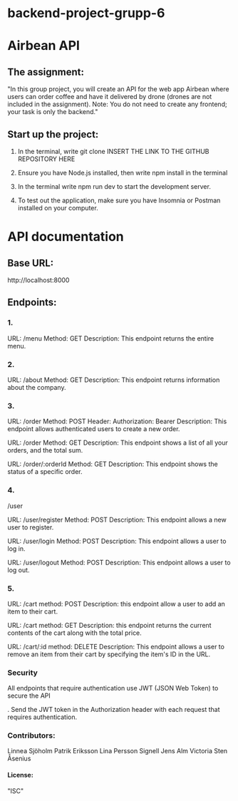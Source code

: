 # backend-project-grupp-6

# Airbean API


## The assignment:

"In this group project, you will create an API for the web app Airbean where users can order coffee and have it delivered by drone (drones are not included in the assignment). Note: You do not need to create any frontend; your task is only the backend."

## Start up the project:

1. In the terminal, write git clone INSERT THE LINK TO THE GITHUB REPOSITORY HERE

2. Ensure you have Node.js installed, then write npm install in the terminal

3. In the terminal write npm run dev to start the development server.

4. To test out the application, make sure you have Insomnia or Postman installed on your computer.

# API documentation

## Base URL:
http://localhost:8000

## Endpoints:

### 1.
URL: /menu
Method: GET
Description: This endpoint returns the entire menu.


### 2.
URL: /about
Method: GET
Description: This endpoint returns information about the company.


### 3.
URL: /order
Method: POST
Header: Authorization: Bearer <token>
Description: This endpoint allows authenticated users to create a new order.

URL: /order
Method: GET
Description: This endpoint shows a list of all your orders, and the total sum.

URL: /order/:orderId
Method: GET
Description: This endpoint shows the status of a specific order.


### 4.
/user

URL: /user/register
Method: POST
Description: This endpoint allows a new user to register.

URL: /user/login
Method: POST
Description: This endpoint allows a user to log in.

URL: /user/logout
Method: POST
Description: This endpoint allows a user to log out.


### 5.
URL: /cart
method: POST
Description: this endpoint allow a user to add an item to their cart.

URL: /cart
method: GET
Description: this endpoint returns the current contents of the cart along with the total price.

URL: /cart/:id
method: DELETE
Description: This endpoint allows a user to remove an item from their cart by specifying the item's ID in the URL.




### Security
All endpoints that require authentication use JWT (JSON Web Token) to secure the API

. Send the JWT token in the Authorization header with each request that requires authentication.


### Contributors:
Linnea Sjöholm
Patrik Eriksson
Lina Persson Signell
Jens Alm
Victoria Sten Åsenius


#### License:
"ISC"
